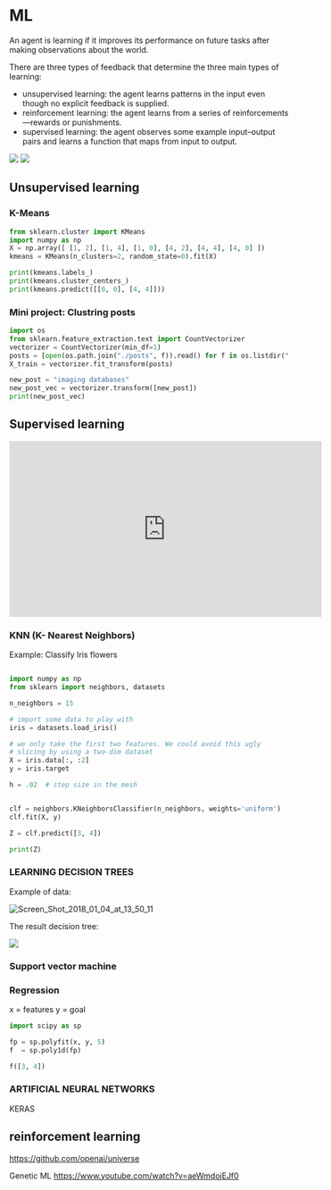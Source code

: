 # ML
An agent is learning if it improves its performance on future tasks after making observations
about the world.

There are three types of feedback that determine the three main types of learning:
- unsupervised learning: the agent learns patterns in the input even though no explicit feedback is supplied.
- reinforcement learning: the agent learns from a series of reinforcements—rewards or punishments.
- supervised learning: the agent observes some example input–output pairs and learns a function that maps from input to output.

<img src="https://3qeqpr26caki16dnhd19sv6by6v-wpengine.netdna-ssl.com/wp-content/uploads/2013/11/Supervised-Learning-Algorithms.png">
<img src="https://3qeqpr26caki16dnhd19sv6by6v-wpengine.netdna-ssl.com/wp-content/uploads/2013/11/Supervised-Learning-Algorithms.png">


## Unsupervised learning
### K-Means

```python
from sklearn.cluster import KMeans
import numpy as np
X = np.array([ [1, 2], [1, 4], [1, 0], [4, 2], [4, 4], [4, 0] ])
kmeans = KMeans(n_clusters=2, random_state=0).fit(X)

print(kmeans.labels_)
print(kmeans.cluster_centers_)
print(kmeans.predict([[0, 0], [4, 4]]))
```

### Mini project: Clustring posts

```python
import os
from sklearn.feature_extraction.text import CountVectorizer
vectorizer = CountVectorizer(min_df=1)
posts = [open(os.path.join("./posts", f)).read() for f in os.listdir("./posts")]
X_train = vectorizer.fit_transform(posts)

new_post = "imaging databases"
new_post_vec = vectorizer.transform([new_post])
print(new_post_vec)
```

## Supervised learning

<iframe width="560" height="315" src="https://www.youtube.com/embed/ACmydtFDTGs" frameborder="0" gesture="media" allow="encrypted-media" allowfullscreen></iframe>

### KNN (K- Nearest Neighbors)

Example: Classify Iris flowers
```python

import numpy as np
from sklearn import neighbors, datasets

n_neighbors = 15

# import some data to play with
iris = datasets.load_iris()

# we only take the first two features. We could avoid this ugly
# slicing by using a two-dim dataset
X = iris.data[:, :2]
y = iris.target

h = .02  # step size in the mesh


clf = neighbors.KNeighborsClassifier(n_neighbors, weights='uniform')
clf.fit(X, y)

Z = clf.predict([3, 4])

print(Z)
```

### LEARNING DECISION TREES
Example of data:

<img src="https://preview.ibb.co/n1Nb9w/Screen_Shot_2018_01_04_at_13_50_11.png" alt="Screen_Shot_2018_01_04_at_13_50_11" border="0">

The result decision tree:

<img src="http://www.cs.bham.ac.uk/~mmk/Teaching/AI/figures/dectree-orig.jpg">


### Support vector machine


### Regression
x = features
y = goal

```python
import scipy as sp

fp = sp.polyfit(x, y, 5)
f  = sp.poly1d(fp)

f([3, 4])
```

### ARTIFICIAL NEURAL NETWORKS
KERAS

## reinforcement learning
https://github.com/openai/universe

Genetic ML
https://www.youtube.com/watch?v=aeWmdojEJf0

